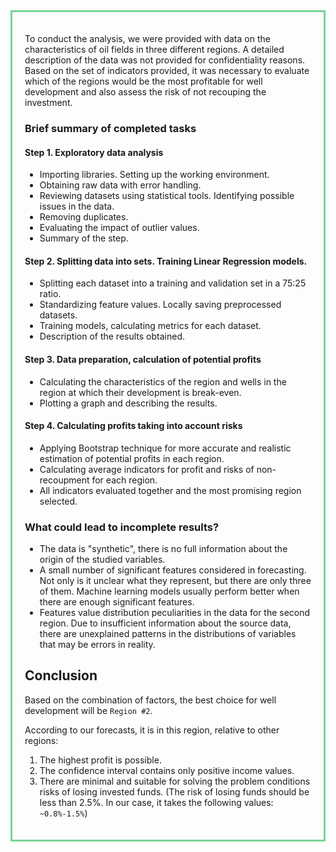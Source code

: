 <div style="border: 3px solid rgb(119,212,150); padding: 20px">

To conduct the analysis, we were provided with data on the characteristics of oil fields in three different regions. A detailed description of the data was not provided for confidentiality reasons. Based on the set of indicators provided, it was necessary to evaluate which of the regions would be the most profitable for well development and also assess the risk of not recouping the investment.

### Brief summary of completed tasks

#### Step 1. Exploratory data analysis
- Importing libraries. Setting up the working environment.
- Obtaining raw data with error handling.
- Reviewing datasets using statistical tools. Identifying possible issues in the data.
- Removing duplicates.
- Evaluating the impact of outlier values.
- Summary of the step.

#### Step 2. Splitting data into sets. Training Linear Regression models.
- Splitting each dataset into a training and validation set in a 75:25 ratio.
- Standardizing feature values. Locally saving preprocessed datasets.
- Training models, calculating metrics for each dataset.
- Description of the results obtained.

#### Step 3. Data preparation, calculation of potential profits
- Calculating the characteristics of the region and wells in the region at which their development is break-even.
- Plotting a graph and describing the results.

#### Step 4. Calculating profits taking into account risks
- Applying Bootstrap technique for more accurate and realistic estimation of potential profits in each region.
- Calculating average indicators for profit and risks of non-recoupment for each region.
- All indicators evaluated together and the most promising region selected.

### What could lead to incomplete results?
- The data is "synthetic", there is no full information about the origin of the studied variables.
- A small number of significant features considered in forecasting. Not only is it unclear what they represent, but there are only three of them. Machine learning models usually perform better when there are enough significant features.
- Features value distribution peculiarities in the data for the second region. Due to insufficient information about the source data, there are unexplained patterns in the distributions of variables that may be errors in reality.

## Conclusion

Based on the combination of factors, the best choice for well development will be `Region #2`.

According to our forecasts, it is in this region, relative to other regions:
1. The highest profit is possible.
2. The confidence interval contains only positive income values.
3. There are minimal and suitable for solving the problem conditions risks of losing invested funds. (The risk of losing funds should be less than 2.5%. In our case, it takes the following values: `~0.8%-1.5%`)

</div>
